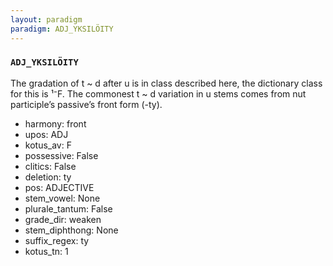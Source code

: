 ```yaml
---
layout: paradigm
paradigm: ADJ_YKSILÖITY
---
```

### ` ADJ_YKSILÖITY `

The gradation of t ~ d after u is in class described here, the dictionary class for this is ¹⁻F. The commonest t ~ d variation in u stems comes from nut participle’s passive’s front form (-ty).
* harmony: front
* upos: ADJ
* kotus_av: F
* possessive: False
* clitics: False
* deletion: ty
* pos: ADJECTIVE
* stem_vowel: None
* plurale_tantum: False
* grade_dir: weaken
* stem_diphthong: None
* suffix_regex: ty
* kotus_tn: 1
